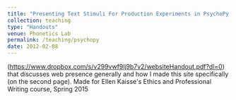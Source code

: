 ```yaml
---
title: "Presenting Text Stimuli For Production Experiments in PsychoPy Using the Builder"
collection: teaching
type: "Handouts"
venue: Phonetics Lab
permalink: /teaching/psychopy
date: 2012-02-08
---
```


(https://www.dropbox.com/s/v299vwf9lj9b7v2/websiteHandout.pdf?dl=0) that discusses web presence generally and how I made this site specifically (on the second page). Made for Ellen Kaisse's Ethics and Professional Writing course, Spring 2015

